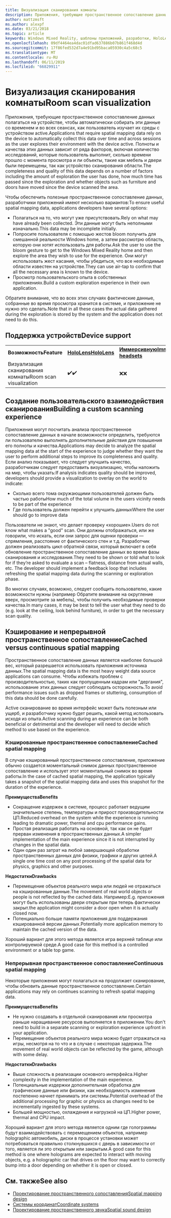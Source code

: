 ```yaml
---
title: Визуализация сканирования комнаты
description: Приложения, требующие пространственное сопоставление данных полагаться на устройстве, чтобы автоматически собирать эти данные со временем и во всех сеансах, как пользователь изучает их среды с устройством active.
author: mattzmsft
ms.author: alexpf
ms.date: 03/21/2018
ms.topic: article
keywords: Windows Mixed Reality, шаблоны приложений, разработки, HoloLens, сканирование комнаты, пространственных сопоставление, область реконструкции, mesh
ms.openlocfilehash: 09df4464ea4dac01dfad637886b07b861f468d4d
ms.sourcegitcommit: 17f86fed532d7a4e91bd95baca05930c4a5c68c5
ms.translationtype: MT
ms.contentlocale: ru-RU
ms.lasthandoff: 06/11/2019
ms.locfileid: "66829911"
---
```

# <a name="room-scan-visualization"></a><span data-ttu-id="b4e52-104">Визуализация сканирования комнаты</span><span class="sxs-lookup"><span data-stu-id="b4e52-104">Room scan visualization</span></span>

<span data-ttu-id="b4e52-105">Приложения, требующие пространственное сопоставление данных полагаться на устройстве, чтобы автоматически собирать эти данные со временем и во всех сеансах, как пользователь изучает их среды с устройством active.</span><span class="sxs-lookup"><span data-stu-id="b4e52-105">Applications that require spatial mapping data rely on the device to automatically collect this data over time and across sessions as the user explores their environment with the device active.</span></span> <span data-ttu-id="b4e52-106">Полноты и качества этих данных зависит от ряда факторов, включая количество исследований, которые пользователь выполнит, сколько времени прошло с момента просмотра и ли объекты, такие как мебель и двери были перемещены, так как устройство сканирования области.</span><span class="sxs-lookup"><span data-stu-id="b4e52-106">The completeness and quality of this data depends on a number of factors including the amount of exploration the user has done, how much time has passed since the exploration and whether objects such as furniture and doors have moved since the device scanned the area.</span></span>

<span data-ttu-id="b4e52-107">Чтобы обеспечить полезные пространственное сопоставление данных, разработчики приложений имеют несколько вариантов:</span><span class="sxs-lookup"><span data-stu-id="b4e52-107">To ensure useful spatial mapping data, applications developers have several options:</span></span>
* <span data-ttu-id="b4e52-108">Полагаться на то, что могут уже присутствовать.</span><span class="sxs-lookup"><span data-stu-id="b4e52-108">Rely on what may have already been collected.</span></span> <span data-ttu-id="b4e52-109">Эти данные могут быть неполными изначально.</span><span class="sxs-lookup"><span data-stu-id="b4e52-109">This data may be incomplete initially.</span></span>
* <span data-ttu-id="b4e52-110">Попросите пользователя с помощью жестов bloom получить для смешанной реальности Windows home, а затем рассмотрю область, которую они хотят использовать для работы.</span><span class="sxs-lookup"><span data-stu-id="b4e52-110">Ask the user to use the bloom gesture to get to the Windows Mixed Reality home and then explore the area they wish to use for the experience.</span></span> <span data-ttu-id="b4e52-111">Они могут использовать жест касания, чтобы убедиться, что все необходимые области известен на устройстве.</span><span class="sxs-lookup"><span data-stu-id="b4e52-111">They can use air-tap to confirm that all the necessary area is known to the device.</span></span>
* <span data-ttu-id="b4e52-112">Просмотр пользовательского опыта в собственных приложениях.</span><span class="sxs-lookup"><span data-stu-id="b4e52-112">Build a custom exploration experience in their own application.</span></span>

<span data-ttu-id="b4e52-113">Обратите внимание, что во всех этих случаях фактические данные, собранные во время просмотра хранится в системе, и приложение не нужно это сделать.</span><span class="sxs-lookup"><span data-stu-id="b4e52-113">Note that in all these cases the actual data gathered during the exploration is stored by the system and the application does not need to do this.</span></span>

## <a name="device-support"></a><span data-ttu-id="b4e52-114">Поддержка устройств</span><span class="sxs-lookup"><span data-stu-id="b4e52-114">Device support</span></span>

<table>
    <colgroup>
    <col width="33%" />
    <col width="33%" />
    <col width="33%" />
    </colgroup>
    <tr>
        <td><span data-ttu-id="b4e52-115"><strong>Возможность</strong></span><span class="sxs-lookup"><span data-stu-id="b4e52-115"><strong>Feature</strong></span></span></td>
        <td><span data-ttu-id="b4e52-116"><a href="hololens-hardware-details.md"><strong>HoloLens</strong></a></span><span class="sxs-lookup"><span data-stu-id="b4e52-116"><a href="hololens-hardware-details.md"><strong>HoloLens</strong></a></span></span></td>
        <td><span data-ttu-id="b4e52-117"><a href="immersive-headset-hardware-details.md"><strong>Иммерсивную</strong></a></span><span class="sxs-lookup"><span data-stu-id="b4e52-117"><a href="immersive-headset-hardware-details.md"><strong>Immersive headsets</strong></a></span></span></td>
    </tr>
     <tr>
        <td><span data-ttu-id="b4e52-118">Визуализация сканирования комнаты</span><span class="sxs-lookup"><span data-stu-id="b4e52-118">Room scan visualization</span></span></td>
        <td><span data-ttu-id="b4e52-119">✔️</span><span class="sxs-lookup"><span data-stu-id="b4e52-119">✔️</span></span></td>
        <td><span data-ttu-id="b4e52-120">❌</span><span class="sxs-lookup"><span data-stu-id="b4e52-120">❌</span></span></td>
    </tr>
</table>



## <a name="building-a-custom-scanning-experience"></a><span data-ttu-id="b4e52-121">Создание пользовательского взаимодействия сканирования</span><span class="sxs-lookup"><span data-stu-id="b4e52-121">Building a custom scanning experience</span></span>

<span data-ttu-id="b4e52-122">Приложения могут посчитать анализа пространственное сопоставление данных в начале возможности определить, требуются ли пользователю выполнять дополнительные действия для повышения его полноты и качества.</span><span class="sxs-lookup"><span data-stu-id="b4e52-122">Applications may decide to analyze the spatial mapping data at the start of the experience to judge whether they want the user to perform additional steps to improve its completeness and quality.</span></span> <span data-ttu-id="b4e52-123">Если анализ показывает, что следует улучшить качество, разработчикам следует предоставить визуализацию, чтобы наложить на мир, чтобы указать:</span><span class="sxs-lookup"><span data-stu-id="b4e52-123">If analysis indicates quality should be improved, developers should provide a visualization to overlay on the world to indicate:</span></span>
* <span data-ttu-id="b4e52-124">Сколько всего тома окружающими пользователей должен быть частью работы</span><span class="sxs-lookup"><span data-stu-id="b4e52-124">How much of the total volume in the users vicinity needs to be part of the experience</span></span>
* <span data-ttu-id="b4e52-125">Где пользователь должен перейти к улучшить данных</span><span class="sxs-lookup"><span data-stu-id="b4e52-125">Where the user should go to improve data</span></span>

<span data-ttu-id="b4e52-126">Пользователи не знают, что делает проверку «хорошие».</span><span class="sxs-lookup"><span data-stu-id="b4e52-126">Users do not know what makes a "good" scan.</span></span> <span data-ttu-id="b4e52-127">Они должны отображаться, или же говорили, что искать, если они запрос для оценки проверки — спрямления, расстояние от фактического стен и т.д. Разработчик должен реализовать цикл обратной связи, который включает в себя обновление пространственное сопоставление данных во время фазы сканирования и исследования.</span><span class="sxs-lookup"><span data-stu-id="b4e52-127">They need to be shown or told what to look for if they’re asked to evaluate a scan – flatness, distance from actual walls, etc. The developer should implement a feedback loop that includes refreshing the spatial mapping data during the scanning or exploration phase.</span></span>

<span data-ttu-id="b4e52-128">Во многих случаях, возможно, следует сообщить пользователю, какие возможности нужны (например Обратите внимание на округление вверх, просмотрите за мебель), чтобы получить необходимые проверки качества.</span><span class="sxs-lookup"><span data-stu-id="b4e52-128">In many cases, it may be best to tell the user what they need to do (e.g. look at the ceiling, look behind furniture), in order to get the necessary scan quality.</span></span>

## <a name="cached-versus-continuous-spatial-mapping"></a><span data-ttu-id="b4e52-129">Кэширование и непрерывной пространственное сопоставление</span><span class="sxs-lookup"><span data-stu-id="b4e52-129">Cached versus continuous spatial mapping</span></span>

<span data-ttu-id="b4e52-130">Пространственное сопоставление данных является наиболее большой вес, который разрешается использовать приложения источника данных.</span><span class="sxs-lookup"><span data-stu-id="b4e52-130">The spatial mapping data is the most heavy weight data source applications can consume.</span></span> <span data-ttu-id="b4e52-131">Чтобы избежать проблем с производительностью, таких как пропущенным кадрам или "дергания", использование этих данных следует соблюдать осторожность.</span><span class="sxs-lookup"><span data-stu-id="b4e52-131">To avoid performance issues such as dropped frames or stuttering, consumption of this data should be done carefully.</span></span>

<span data-ttu-id="b4e52-132">Active сканирование во время интерфейс может быть полезным или ущерб, и разработчику нужно будет решить, какой метод использовать исходя из опыта.</span><span class="sxs-lookup"><span data-stu-id="b4e52-132">Active scanning during an experience can be both beneficial or detrimental and the developer will need to decide which method to use based on the experience.</span></span>

### <a name="cached-spatial-mapping"></a><span data-ttu-id="b4e52-133">Кэшированные пространственное сопоставление</span><span class="sxs-lookup"><span data-stu-id="b4e52-133">Cached spatial mapping</span></span>

<span data-ttu-id="b4e52-134">В случае кэшированный пространственное сопоставление, приложение обычно создается моментальный снимок данных пространственное сопоставление и использует этот моментальный снимок во время работы.</span><span class="sxs-lookup"><span data-stu-id="b4e52-134">In the case of cached spatial mapping, the application typically takes a snapshot of the spatial mapping data and uses this snapshot for the duration of the experience.</span></span>

<span data-ttu-id="b4e52-135">**Преимущества**</span><span class="sxs-lookup"><span data-stu-id="b4e52-135">**Benefits**</span></span>
* <span data-ttu-id="b4e52-136">Сокращение издержек в системе, процесс работает ведущим значительное степень, температуры и прирост производительности ЦП.</span><span class="sxs-lookup"><span data-stu-id="b4e52-136">Reduced overhead on the system while the experience is running leading to dramatic power, thermal and cpu performance gains.</span></span>
* <span data-ttu-id="b4e52-137">Простая реализация работать на основной, так как он не будет прерван изменения в пространственных данных.</span><span class="sxs-lookup"><span data-stu-id="b4e52-137">A simpler implementation of the main experience since it is not interrupted by changes in the spatial data.</span></span>
* <span data-ttu-id="b4e52-138">Один один раз затрат на любой завершающей обработки пространственных данных для физики, графики и других целей.</span><span class="sxs-lookup"><span data-stu-id="b4e52-138">A single one time cost on any post processing of the spatial data for physics, graphics and other purposes.</span></span>

<span data-ttu-id="b4e52-139">**Недостатки**</span><span class="sxs-lookup"><span data-stu-id="b4e52-139">**Drawbacks**</span></span>
* <span data-ttu-id="b4e52-140">Перемещение объектов реального мира или людей не отражаться на кэшированные данные.</span><span class="sxs-lookup"><span data-stu-id="b4e52-140">The movement of real world objects or people is not reflected by the cached data.</span></span> <span data-ttu-id="b4e52-141">Например:</span><span class="sxs-lookup"><span data-stu-id="b4e52-141">E.g.</span></span> <span data-ttu-id="b4e52-142">приложения могут быть использованы двери открытым при теперь фактически закрыт.</span><span class="sxs-lookup"><span data-stu-id="b4e52-142">the application might consider a door open when it is actually closed now.</span></span>
* <span data-ttu-id="b4e52-143">Потенциально больше памяти приложения для поддержания кэшированной версии данных.</span><span class="sxs-lookup"><span data-stu-id="b4e52-143">Potentially more application memory to maintain the cached version of the data.</span></span>

<span data-ttu-id="b4e52-144">Хороший вариант для этого метода является игра верхней таблице или контролируемой среде.</span><span class="sxs-lookup"><span data-stu-id="b4e52-144">A good case for this method is a controlled environment or a table top game.</span></span>

### <a name="continuous-spatial-mapping"></a><span data-ttu-id="b4e52-145">Непрерывная пространственное сопоставление</span><span class="sxs-lookup"><span data-stu-id="b4e52-145">Continuous spatial mapping</span></span>

<span data-ttu-id="b4e52-146">Некоторые приложения могут полагаться на продолжает сканирование, чтобы обновить данные пространственное сопоставление.</span><span class="sxs-lookup"><span data-stu-id="b4e52-146">Certain applications may rely on continues scanning to refresh spatial mapping data.</span></span>

<span data-ttu-id="b4e52-147">**Преимущества**</span><span class="sxs-lookup"><span data-stu-id="b4e52-147">**Benefits**</span></span>
* <span data-ttu-id="b4e52-148">Не нужно создавать в отдельной сканирования или просмотра раньше наращивание ресурсов выполняется в приложении.</span><span class="sxs-lookup"><span data-stu-id="b4e52-148">You don't need to build in a separate scanning or exploration experience upfront in your application.</span></span>
* <span data-ttu-id="b4e52-149">Перемещение объектов реального мира можно будет отражаться на игры, несмотря на то что и в случае с некоторая задержка.</span><span class="sxs-lookup"><span data-stu-id="b4e52-149">The movement of real world objects can be reflected by the game, although with some delay.</span></span>

<span data-ttu-id="b4e52-150">**Недостатки**</span><span class="sxs-lookup"><span data-stu-id="b4e52-150">**Drawbacks**</span></span>
* <span data-ttu-id="b4e52-151">Выше сложность в реализации основного интерфейса.</span><span class="sxs-lookup"><span data-stu-id="b4e52-151">Higher complexity in the implementation of the main experience.</span></span>
* <span data-ttu-id="b4e52-152">Потенциальные издержки дополнительная обработка для графические данные или физики, как необходимость изменения постепенно начнет принимать эти системы.</span><span class="sxs-lookup"><span data-stu-id="b4e52-152">Potential overhead of the additional processing for graphic or physics as changes need to be incrementally ingested by these systems.</span></span>
* <span data-ttu-id="b4e52-153">Большей мощностью, охлаждения и нагрузкой на ЦП.</span><span class="sxs-lookup"><span data-stu-id="b4e52-153">Higher power, thermal and CPU impact.</span></span>

<span data-ttu-id="b4e52-154">Хороший вариант для этого метода является одним где голограммы будут взаимодействовать с перемещением объектов, например holographic автомобиль, диски в процессе установки может потребоваться правильно столкнувшихся с дверь в зависимости от того, является ли это открытым или закрытым.</span><span class="sxs-lookup"><span data-stu-id="b4e52-154">A good case for this method is one where holograms are expected to interact with moving objects, e.g. a holographic car that drives on the floor may want to correctly bump into a door depending on whether it is open or closed.</span></span>

## <a name="see-also"></a><span data-ttu-id="b4e52-155">См. также</span><span class="sxs-lookup"><span data-stu-id="b4e52-155">See also</span></span>
* [<span data-ttu-id="b4e52-156">Проектирование пространственного сопоставления</span><span class="sxs-lookup"><span data-stu-id="b4e52-156">Spatial mapping design</span></span>](spatial-mapping-design.md)
* [<span data-ttu-id="b4e52-157">Системы координат</span><span class="sxs-lookup"><span data-stu-id="b4e52-157">Coordinate systems</span></span>](coordinate-systems.md)
* [<span data-ttu-id="b4e52-158">Проектирование пространственного звука</span><span class="sxs-lookup"><span data-stu-id="b4e52-158">Spatial sound design</span></span>](spatial-sound-design.md)
